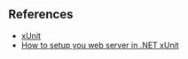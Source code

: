 ## References

- [xUnit](https://learn.microsoft.com/en-us/dotnet/core/testing/unit-testing-csharp-with-xunit)
- [How to setup you web server in .NET xUnit](https://learn.microsoft.com/en-us/aspnet/core/test/integration-tests?view=aspnetcore-9.0&pivots=xunit#basic-tests-with-the-default-webapplicationfactory)
